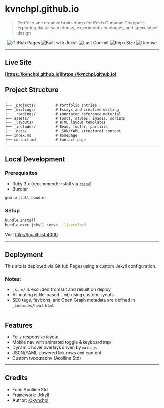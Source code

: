 # kvnchpl.github.io

> Portfolio and creative brain-dump for Kevin Cunanan Chappelle  
> Exploring digital sacredness, experimental ecologies, and speculative design


<p align="center">
  <img alt="GitHub Pages" src="https://img.shields.io/badge/deploy-GitHub%20Pages-blue?logo=github&style=flat-square">
  <img alt="Built with Jekyll" src="https://img.shields.io/badge/built%20with-Jekyll-orange?logo=ruby&style=flat-square">
  <img alt="Last Commit" src="https://img.shields.io/github/last-commit/kvnchpl/kvnchpl.github.io?style=flat-square">
  <img alt="Repo Size" src="https://img.shields.io/github/repo-size/kvnchpl/kvnchpl.github.io?style=flat-square">
  <img alt="License" src="https://img.shields.io/github/license/kvnchpl/kvnchpl.github.io?style=flat-square">
</p>

---

## Live Site

**[https://kvnchpl.github.io](https://kvnchpl.github.io)**


## Project Structure

```
.
├── _projects/         # Portfolio entries
├── _writings/         # Essays and creative writing
├── _readings/         # Annotated reference material
├── assets/            # Fonts, styles, images, scripts
├── _layouts/          # HTML layout templates
├── _includes/         # Head, footer, partials
├── _data/             # JSON/YAML structured content
├── index.md           # Homepage
├── contact.md         # Contact page
```

---

## Local Development

### Prerequisites

- Ruby 3.x (recommend: install via [`rbenv`](https://github.com/rbenv/rbenv))
- Bundler

```bash
gem install bundler
```

### Setup

```bash
bundle install
bundle exec jekyll serve --livereload
```

Visit [http://localhost:4000](http://localhost:4000)

---

## Deployment

This site is deployed via GitHub Pages using a custom Jekyll configuration.

### Notes:

- `_site/` is excluded from Git and rebuilt on deploy
- All routing is file-based (`.md`) using custom layouts
- SEO tags, favicons, and Open Graph metadata are defined in `_includes/head.html`

---

## Features

- Fully responsive layout
- Mobile nav with animated toggle & keyboard trap
- Dynamic hover overlays driven by `main.js`
- JSON/YAML-powered link rows and content
- Custom typography (Apolline Std)

---

## Credits

- Font: Apolline Std  
- Framework: [Jekyll](https://jekyllrb.com/)  
- Author: [@kvnchpl](https://github.com/kvnchpl)
